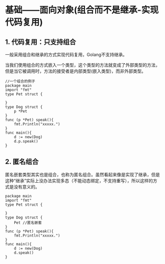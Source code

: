 ﻿# 基础——面向对象(组合而不是继承-实现代码复用) #

## 1. 代码复用：只支持组合 ##

一般采用组合和继承的方式实现代码复用，Golang不支持继承。

当我们使用组合的方式嵌入一个类型，这个类型的方法就变成了外部类型的方法，但是当它被调用时，方法的接受者是内部类型(嵌入类型)，而非外部类型。

```
//一个组合的例子
package main
import "fmt"
type Pet struct {

}
type Dog struct {
    p *Pet
}
func (p *Pet) speak(){
    fmt.Println("xxxxx.")
}
func main(){
    d := new(Dog)
    d.p.speak()
}
```

## 2. 匿名组合 ##

匿名嵌套类型其实也是组合，也称为匿名组合。虽然看起来像是实现了继承，但是这种“继承”实际上没办法实现多态（不能动态绑定，不支持重写），所以这样的方式是没有意义的。

```
package main
import "fmt"
type Pet struct {

}
type Dog struct {
    Pet //匿名嵌套
}
func (p *Pet) speak(){
    fmt.Println("xxxxx.")
}
func main(){
    d := new(Dog)
    d.speak()
}
```
